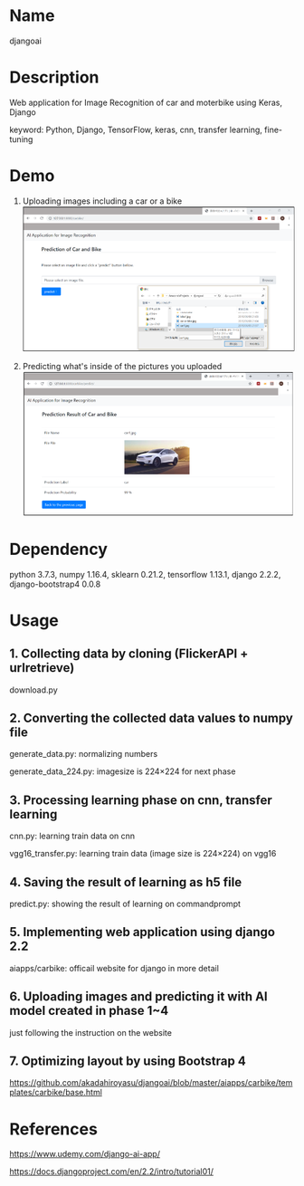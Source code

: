 

Name
====

djangoai

# Description

Web application for Image Recognition of car and moterbike using Keras, Django

keyword: Python, Django, TensorFlow, keras, cnn, transfer learning, fine-tuning

# Demo

1. Uploading images including a car or a bike
![car1](https://github.com/akadahiroyasu/djangoai/blob/master/images_for_readme/window_1.png)

2. Predicting what's inside of the pictures you uploaded
![car2](https://github.com/akadahiroyasu/djangoai/blob/master/images_for_readme/window_2.png)


# Dependency

python 3.7.3,
numpy 1.16.4,
sklearn 0.21.2,
tensorflow 1.13.1,
django 2.2.2,
django-bootstrap4 0.0.8

# Usage

## 1. Collecting data by cloning (FlickerAPI + urlretrieve)

download.py

## 2. Converting the collected data values to numpy file

generate_data.py: normalizing numbers

generate_data_224.py: imagesize is 224×224 for next phase

## 3. Processing learning phase on cnn, transfer learning

cnn.py: learning train data on cnn

vgg16_transfer.py: learning train data (image size is 224×224) on vgg16

## 4. Saving the result of learning as h5 file

predict.py: showing the result of learning on commandprompt


## 5. Implementing web application using django 2.2

aiapps/carbike: officail website for django in more detail

## 6. Uploading images and predicting it with AI model created in phase 1~4

just following the instruction on the website

## 7. Optimizing layout by using Bootstrap 4

<https://github.com/akadahiroyasu/djangoai/blob/master/aiapps/carbike/templates/carbike/base.html>

# References

<https://www.udemy.com/django-ai-app/>

<https://docs.djangoproject.com/en/2.2/intro/tutorial01/>
